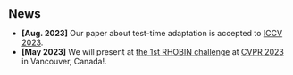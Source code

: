 <h1 id="news"></h1>

<h2 style="margin: 60px 0px 10px;">News</h2>

<ul>
<li><strong>[Aug. 2023]</strong> Our paper about test-time adaptation is accepted to <a href="https://iccv2023.thecvf.com/">ICCV 2023</a>.</li>
<li><strong>[May 2023]</strong> We will present at <a href="https://rhobin-challenge.github.io/">the 1st RHOBIN challenge</a> at <a href="https://cvpr2023.thecvf.com/">CVPR 2023</a> in Vancouver, Canada!.</li>
  

